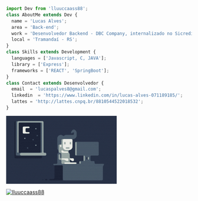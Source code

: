 ```js
import Dev from 'lluuccaass88';
class AboutMe extends Dev {
  name = 'Lucas Alves';
  area = 'Back-end';
  work = 'Desenvolvedor Backend - DBC Company, internalizado no Sicredi';
  local = 'Tramandaí - RS';
}
class Skills extends Development {
  languages = ['Javascript, C, JAVA'];
  library = ['Express'];
  frameworks = ['REACT', 'SpringBoot'];
}
class Contact extends Desenvolvedor {
  email  = 'lucaspalves8@gmail.com';
  linkedin  = 'https://www.linkedin.com/in/lucas-alves-071189185/';
  lattes = 'http://lattes.cnpq.br/8810544522018532';
}
```
<img alt="Night Coding" src="https://raw.githubusercontent.com/AVS1508/AVS1508/master/assets/Night-Coding.gif" align="center"/>

[![lluuccaass88](https://github-readme-stats.vercel.app/api/top-langs/?username=lluuccaass88&hide=html&layout=compact&theme=dark)](https://github.com/lluuccaass88/)
